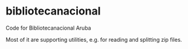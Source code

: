 # bibliotecanacional
Code for Bibliotecanacional Aruba

Most of it are supporting utilities, e.g. for reading and splitting zip files.
